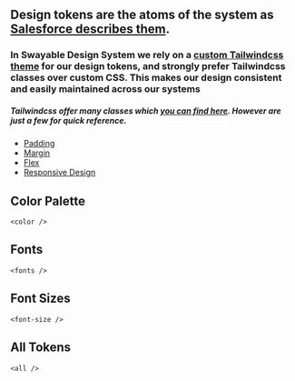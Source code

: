 ## Design tokens are the atoms of the system as [Salesforce describes them](https://www.lightningdesignsystem.com/design-tokens/).

### In Swayable Design System we rely on a [custom Tailwindcss theme](https://tailwindcss.com/docs/theme) for our design tokens, and strongly prefer Tailwindcss classes over custom CSS. This makes our design consistent and easily maintained across our systems

##### Tailwindcss offer many classes which [you can find here](https://tailwindcss.com/docs). However are just a few for quick reference.
- [Padding](https://tailwindcss.com/docs/padding)
- [Margin](https://tailwindcss.com/docs/margin)
- [Flex](https://tailwindcss.com/docs/flex)
- [Responsive Design](https://tailwindcss.com/docs/responsive-design/)

## Color Palette

```
<color />
```

## Fonts

```
<fonts />
```

## Font Sizes

```
<font-size />
```

## All Tokens

```
<all />
```
